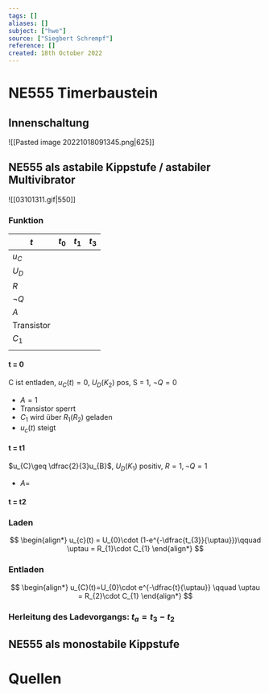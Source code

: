 ```yaml
---
tags: []
aliases: []
subject: ["hwe"]
source: ["Siegbert Schrempf"]
reference: []
created: 18th October 2022
---
```


# NE555 Timerbaustein
## Innenschaltung
![[Pasted image 20221018091345.png|625]]
## NE555 als astabile Kippstufe / astabiler Multivibrator
![[03101311.gif|550]]
### Funktion
| $t$        | $t_{0}$ | $t_1$ | $t_3$ |
| ---------- | ------- | ----- | ----- |
| $u_{C}$    |         |       |       |
| $U_{D}$    |         |       |       |
| $R$        |         |       |       |
| $\neg Q$   |         |       |       |
| $A$        |         |       |       |
| Transistor |         |       |       |
| $C_{1}$    |         |       |       |
|            |         |       |       |


#### t = 0
C ist entladen, $u_{C}(t) = 0$, $U_{D}(K_{2})$ pos, S = 1, $\neg Q = 0$
- $A=1$
- Transistor sperrt
- $C_{1}$ wird über $R_{1}(R_{2})$ geladen
- $u_{c}(t)$ steigt
#### t = t1
$u_{C}\geq \dfrac{2}{3}u_{B}$, $U_{D}(K_{1})$ positiv, $R=1, \neg Q = 1$
- $A=$
#### t = t2
### Laden
$$
\begin{align*}
u_{c}(t) = U_{0}\cdot (1-e^{-\dfrac{t_{3}}{\uptau}})\qquad \uptau = R_{1}\cdot C_{1}
\end{align*}
$$
### Entladen
$$
\begin{align*}
u_{C}(t)=U_{0}\cdot e^{-\dfrac{t}{\uptau}} \qquad \uptau = R_{2}\cdot C_{1}
\end{align*}
$$

### Herleitung des Ladevorgangs: $t_{a} = t_{3}-t_{2}$

## NE555 als monostabile Kippstufe
# Quellen
